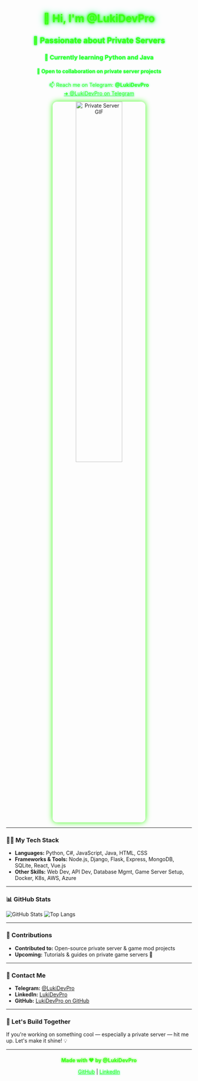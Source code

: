 <div align="center">
  <h1 style="color: #39ff14; text-shadow: 0 0 5px #39ff14, 0 0 10px #39ff14, 0 0 20px #00ff88;">
    👋 Hi, I'm @LukiDevPro
  </h1>

  <h2 style="color: #39ff14; text-shadow: 0 0 3px #39ff14, 0 0 6px #00ff88;">
    👀 Passionate about Private Servers
  </h2>

  <h3 style="color: #39ff14; text-shadow: 0 0 3px #00ff88;">
    🌱 Currently learning Python and Java
  </h3>

  <h4 style="color: #39ff14; text-shadow: 0 0 3px #00ff88;">
    💞️ Open to collaboration on private server projects
  </h4>

  <p style="color: #39ff14; text-shadow: 0 0 5px #00ff88;">
    📫 Reach me on Telegram: <strong>@LukiDevPro</strong><br>
    <a href="https://web.telegram.org/k/#@LukiDevPro" style="color: #39ff14; text-shadow: 0 0 5px #00ff88;">
      ➜ @LukiDevPro on Telegram
    </a>
  </p>

  <img src="https://media.giphy.com/media/xTiTnqUxyWbsAXq7Ju/giphy.gif" alt="Private Server GIF"
       style="width: 50%; border-radius: 12px; box-shadow: 0 0 15px #39ff14;" />
</div>

---

### 👨‍💻 My Tech Stack

- **Languages:** Python, C#, JavaScript, Java, HTML, CSS  
- **Frameworks & Tools:** Node.js, Django, Flask, Express, MongoDB, SQLite, React, Vue.js  
- **Other Skills:** Web Dev, API Dev, Database Mgmt, Game Server Setup, Docker, K8s, AWS, Azure

---

### 📊 GitHub Stats

![GitHub Stats](https://github-readme-stats.vercel.app/api?username=LukiDevPro&show_icons=true&theme=radical)
![Top Langs](https://github-readme-stats.vercel.app/api/top-langs/?username=LukiDevPro&layout=compact&langs_count=10&theme=radical)

---

### 🌟 Contributions

- **Contributed to:** Open-source private server & game mod projects  
- **Upcoming:** Tutorials & guides on private game servers 🚀

---

### 📱 Contact Me

- **Telegram:** [@LukiDevPro](https://web.telegram.org/k/#@LukiDevPro)  
- **LinkedIn:** [LukiDevPro](https://www.linkedin.com/in/lukidevpro)  
- **GitHub:** [LukiDevPro on GitHub](https://github.com/LukiDevPro)

---

### 💬 Let's Build Together

If you're working on something cool — especially a private server — hit me up. Let's make it shine! 💡

---

<div align="center" style="margin-top: 20px;">
  <p style="color: #39ff14; font-weight: bold; text-shadow: 0 0 5px #39ff14;">Made with ❤️ by @LukiDevPro</p>
  <p>
    <a href="https://github.com/LukiDevPro" style="color: #39ff14; text-shadow: 0 0 4px #00ff88;">GitHub</a> |
    <a href="https://www.linkedin.com/in/lukidevpro" style="color: #39ff14; text-shadow: 0 0 4px #00ff88;">LinkedIn</a>
  </p>
</div>
